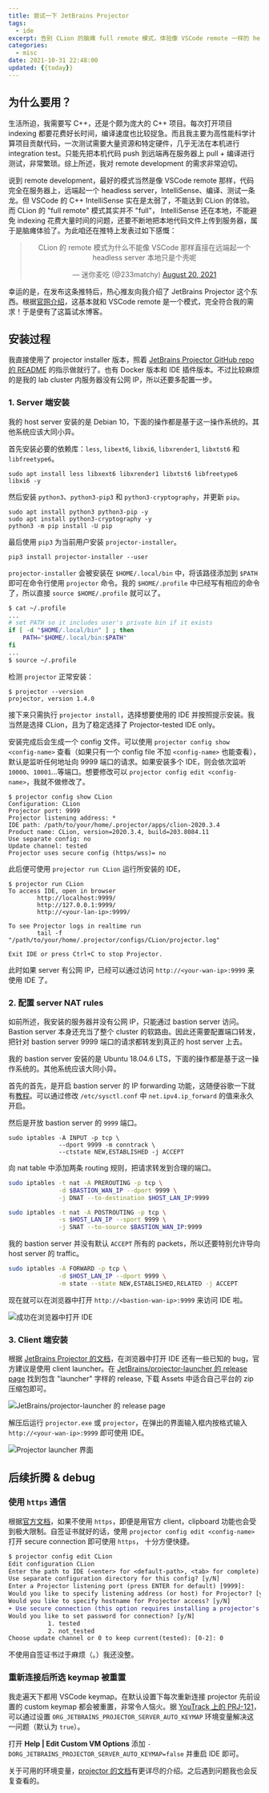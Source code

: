 ```yaml
---
title: 尝试一下 JetBrains Projector
tags:
  - ide
excerpt: 告别 CLion 的脑瘫 full remote 模式，体验像 VSCode remote 一样的 headless server 开发模式。
categories:
  - misc
date: 2021-10-31 22:48:00
updated: {{today}}
---
```



## 为什么要用？

生活所迫，我需要写 C++，还是个颇为庞大的 C++ 项目。每次打开项目 indexing 都要花费好长时间，编译速度也比较捉急。而且我主要为高性能科学计算项目贡献代码，一次测试需要大量资源和特定硬件，几乎无法在本机进行 integration test。只能先把本机代码 push 到远端再在服务器上 pull + 编译进行测试，非常繁琐。综上所述，我对 remote development 的需求非常迫切。

说到 remote development，最好的模式当然是像 VSCode remote 那样，代码完全在服务器上，远端起一个 headless server，IntelliSense、编译、测试一条龙。但 VSCode 的 C++ IntelliSense 实在是太弱了，不能达到 CLion 的体验。而 CLion 的 "full remote" 模式其实并不 "full"， IntelliSense 还在本地，不能避免 indexing 花费大量时间的问题，还要不断地把本地代码文件上传到服务器，属于是脑瘫体验了。为此咱还在推特上发表过如下感慨：

<center>
<blockquote class="twitter-tweet"><p lang="zh" dir="ltr">CLion 的 remote 模式为什么不能像 VSCode 那样直接在远端起一个 headless server 本地只是个壳呢</p>&mdash; 迷你麦吃 (@233matchy) <a href="https://twitter.com/233matchy/status/1428604015659474951?ref_src=twsrc%5Etfw">August 20, 2021</a></blockquote> <script async src="https://platform.twitter.com/widgets.js" charset="utf-8"></script>
</center>

幸运的是，在发布这条推特后，热心推友向我介绍了 JetBrains Projector 这个东西。根据[官网介绍](https://lp.jetbrains.com/projector/)，这基本就和 VSCode remote 是一个模式，完全符合我的需求！于是便有了这篇试水博客。

## 安装过程

我直接使用了 projector installer 版本，照着 [JetBrains Projector GitHub repo 的 README](https://github.com/JetBrains/projector-installer#Installation) 的指示做就行了。也有 Docker 版本和 IDE 插件版本。不过比较麻烦的是我的 lab cluster 内服务器没有公网 IP，所以还要多配置一步。

### 1. Server 端安装

我的 host server 安装的是 Debian 10，下面的操作都是基于这一操作系统的。其他系统应该大同小异。

首先安装必要的依赖库：`less`, `libext6`, `libxi6`, `libxrender1`, `libxtst6` 和`libfreetype6`。

```shell
sudo apt install less libxext6 libxrender1 libxtst6 libfreetype6 libxi6 -y
```

然后安装 `python3`、`python3-pip3` 和 `python3-cryptography`，并更新 `pip`。

```shell
sudo apt install python3 python3-pip -y
sudo apt install python3-cryptography -y
python3 -m pip install -U pip
```

最后使用 `pip3` 为当前用户安装 `projector-installer`。

```shell
pip3 install projector-installer --user
```

`projector-installer` 会被安装在 `$HOME/.local/bin` 中，将该路径添加到 `$PATH` 即可在命令行使用 `projector` 命令。我的 `$HOME/.profile` 中已经写有相应的命令了，所以直接 `source $HOME/.profile` 就可以了。

```bash
$ cat ~/.profile
...
# set PATH so it includes user's private bin if it exists
if [ -d "$HOME/.local/bin" ] ; then
    PATH="$HOME/.local/bin:$PATH"
fi
...
$ source ~/.profile
```

检测 `projector` 正常安装：

```shell
$ projector --version
projector, version 1.4.0
```

接下来只需执行 `projector install`，选择想要使用的 IDE 并按照提示安装。我当然是选择 CLion，且为了稳定选择了 Projector-tested IDE only。

安装完成后会生成一个 config 文件。可以使用 `projector config show <config-name>` 查看（如果只有一个 config file 不加 `<config-name>` 也能查看），默认是监听任何地址向 9999 端口的请求。如果安装多个 IDE，则会依次监听 `10000`、`10001`…等端口。想要修改可以 `projector config edit <config-name>`，我就不做修改了。

```shell
$ projector config show CLion
Configuration: CLion
Projector port: 9999
Projector listening address: *
IDE path: /path/to/your/home/.projector/apps/clion-2020.3.4
Product name: CLion, version=2020.3.4, build=203.8084.11
Use separate config: no
Update channel: tested
Projector uses secure config (https/wss)= no
```

此后便可使用 `projector run CLion` 运行所安装的 IDE，

```shell
$ projector run CLion
To access IDE, open in browser
        http://localhost:9999/
        http://127.0.0.1:9999/
        http://<your-lan-ip>:9999/

To see Projector logs in realtime run
        tail -f "/path/to/your/home/.projector/configs/CLion/projector.log"

Exit IDE or press Ctrl+C to stop Projector.
```

此时如果 server 有公网 IP，已经可以通过访问 `http://<your-wan-ip>:9999` 来使用 IDE 了。

### 2. 配置 server NAT rules

如前所述，我安装的服务器并没有公网 IP，只能通过 bastion server 访问。Bastion server 本身还充当了整个 cluster 的软路由。因此还需要配置端口转发，把针对 bastion server 9999 端口的请求都转发到真正的 host server 上去。

我的 bastion server 安装的是 Ubuntu 18.04.6 LTS，下面的操作都是基于这一操作系统的。其他系统应该大同小异。

首先的首先，是开启 bastion server 的 IP forwarding 功能，这随便谷歌一下就有[教程](https://linuxconfig.org/how-to-turn-on-off-ip-forwarding-in-linux)。可以通过修改 `/etc/sysctl.conf` 中 `net.ipv4.ip_forward` 的值来永久开启。

然后是开放 bastion server 的 `9999` 端口。

```shell
sudo iptables -A INPUT -p tcp \
              --dport 9999 -m conntrack \
              --ctstate NEW,ESTABLISHED -j ACCEPT
```

向 nat table 中添加两条 routing 规则，把请求转发到合理的端口。

```bash
sudo iptables -t nat -A PREROUTING -p tcp \
              -d $BASTION_WAN_IP --dport 9999 \
              -j DNAT --to-destination $HOST_LAN_IP:9999
```

```bash
sudo iptables -t nat -A POSTROUTING -p tcp \
              -s $HOST_LAN_IP --sport 9999 \
              -j SNAT --to-source $BASTION_WAN_IP:9999
```

我的 bastion server 并没有默认 `ACCEPT` 所有的 packets，所以还要特别允许导向 host server 的 traffic。

```bash
sudo iptables -A FORWARD -p tcp \
              -d $HOST_LAN_IP --dport 9999 \
              -m state --state NEW,ESTABLISHED,RELATED -j ACCEPT
```

现在就可以在浏览器中打开 `http://<bastion-wan-ip>:9999` 来访问 IDE 啦。

![成功在浏览器中打开 IDE](https://i.loli.net/2021/10/31/bc3sX2PaMfiQFVk.png)

### 3. Client 端安装

根据 [JetBrains Projector 的文档](https://jetbrains.github.io/projector-client/mkdocs/latest/ij_user_guide/accessing/#known-issues)，在浏览器中打开 IDE 还有一些已知的 bug，官方建议是使用 client launcher。在 [JetBrains/projector-launcher 的 release page](https://github.com/JetBrains/projector-client/releases) 找到包含 "launcher" 字样的 release, 下载 Assets 中适合自己平台的 zip 压缩包即可。

![JetBrains/projector-launcher 的 release page](https://i.loli.net/2021/10/31/wXBIpV9NlJsxDC5.png)

解压后运行 `projector.exe` 或 `projector`，在弹出的界面输入框内按格式输入 `http://<your-wan-ip>:9999` 即可使用 IDE。

![Projector launcher 界面](https://i.loli.net/2021/10/31/TES7LgfiorBx3kz.png)

## 后续折腾 & debug

### 使用 `https` 通信

根据[官方文档](https://jetbrains.github.io/projector-client/mkdocs/latest/ij_user_guide/accessing/#incomplete-clipboard-synchronization)，如果不使用 `https`，即便是用官方 client，clipboard 功能也会受到极大限制。自签证书就好的话，使用 `projector config edit <config-name>` 打开 secure connection 即可使用 `https`， 十分方便快捷。

```diff
$ projector config edit CLion
Edit configuration CLion
Enter the path to IDE (<enter> for <default-path>, <tab> for complete):
Use separate configuration directory for this config? [y/N]
Enter a Projector listening port (press ENTER for default) [9999]:
Would you like to specify listening address (or host) for Projector? [y/N]
Would you like to specify hostname for Projector access? [y/N]
+ Use secure connection (this option requires installing a projector's certificate to browser)? [y/N]y
Would you like to set password for connection? [y/N]
           1. tested
           2. not_tested
Choose update channel or 0 to keep current(tested): [0-2]: 0
```

不使用自签证书过于麻烦（。）我还没整。

### 重新连接后所选 keymap 被重置

我走遍天下都用 VSCode keymap。在默认设置下每次重新连接 projector 先前设置的 custom keymap 都会被重置，非常令人恼火。据 [YouTrack 上的 PRJ-121](https://youtrack.jetbrains.com/issue/PRJ-121)，可以通过设置 `ORG_JETBRAINS_PROJECTOR_SERVER_AUTO_KEYMAP` 环境变量解决这一问题（默认为 `true`）。

打开 **Help | Edit Custom VM Options** 添加 `-DORG_JETBRAINS_PROJECTOR_SERVER_AUTO_KEYMAP=false` 并重启 IDE 即可。

关于可用的环境变量，[projector 的文档](https://jetbrains.github.io/projector-client/mkdocs/latest/ij_user_guide/server_customization/#enable-auto-keymap-setting)有更详尽的介绍。之后遇到问题我也会反复查看的。
